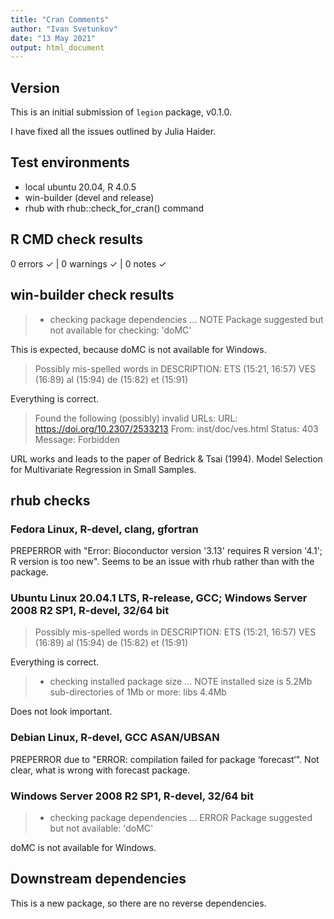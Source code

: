 ```yaml
---
title: "Cran Comments"
author: "Ivan Svetunkov"
date: "13 May 2021"
output: html_document
---
```

## Version
This is an initial submission of ``legion`` package, v0.1.0.

I have fixed all the issues outlined by Julia Haider.

## Test environments
* local ubuntu 20.04, R 4.0.5
* win-builder (devel and release)
* rhub with rhub::check_for_cran() command

## R CMD check results
0 errors ✓ | 0 warnings ✓ | 0 notes ✓

## win-builder check results
>* checking package dependencies ... NOTE
>Package suggested but not available for checking: 'doMC'

This is expected, because doMC is not available for Windows.

>Possibly mis-spelled words in DESCRIPTION:
>  ETS (15:21, 16:57)
>  VES (16:89)
>  al (15:94)
>  de (15:82)
>  et (15:91)

Everything is correct.

>Found the following (possibly) invalid URLs:
>  URL: https://doi.org/10.2307/2533213
>    From: inst/doc/ves.html
>    Status: 403
>    Message: Forbidden

URL works and leads to the paper of Bedrick & Tsai (1994). Model Selection for Multivariate Regression in Small Samples.

## rhub checks
### Fedora Linux, R-devel, clang, gfortran
PREPERROR with "Error: Bioconductor version '3.13' requires R version '4.1'; R version is too new". Seems to be an issue with rhub rather than with the package.

### Ubuntu Linux 20.04.1 LTS, R-release, GCC; Windows Server 2008 R2 SP1, R-devel, 32/64 bit
>Possibly mis-spelled words in DESCRIPTION:
>  ETS (15:21, 16:57)
>  VES (16:89)
>  al (15:94)
>  de (15:82)
>  et (15:91)

Everything is correct.

>* checking installed package size ... NOTE
>  installed size is  5.2Mb
>  sub-directories of 1Mb or more:
>    libs   4.4Mb

Does not look important.

### Debian Linux, R-devel, GCC ASAN/UBSAN
PREPERROR due to "ERROR: compilation failed for package ‘forecast‘". Not clear, what is wrong with forecast package.

### Windows Server 2008 R2 SP1, R-devel, 32/64 bit
>* checking package dependencies ... ERROR
>Package suggested but not available: 'doMC'

doMC is not available for Windows.

## Downstream dependencies
This is a new package, so there are no reverse dependencies.
